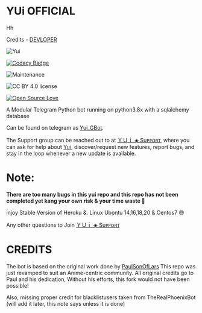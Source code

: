 # YUi OFFICIAL
Hh


Credits - [DEVLOPER](https://telegram.me/Net_SHELL)


![Yui](https://telegra.ph/file/218ae4514a3e9ec6b425d.jpg)

[![Codacy Badge](https://app.codacy.com/project/badge/Grade/3a1d9122f1b74c4c9baaa071f6ee056a)](https://www.codacy.com/gh/NetSHELL-Team/Yui_GBot/dashboard?utm_source=github.com&amp;utm_medium=referral&amp;utm_content=NetSHELL-Team/Yui_GBot&amp;utm_campaign=Badge_Grade)


![Maintenance](https://img.shields.io/badge/Maintained%3F-yes-green.svg)

![CC BY 4.0 license](https://img.shields.io/badge/CC%20BY-4.0-green)

[![Open Source Love](https://badges.frapsoft.com/os/v3/open-source.png)](https://github.com/ellerbrock/open-source-badges/)


A Modular Telegram Python bot running on python3.8x with a sqlalchemy database 

Can be found on telegram as [Yui_GBot](https://t.me/Yui_GBot).

The Support group can be reached out to at [ＹＵｉ ◈ Sᴜᴘᴘᴏʀᴛ](https://t.me/Yui_Official), where you can ask for help about [Yui](https://t.me/Yui_GBot), discover/request new features, report bugs, and stay in the loop whenever a new update is available. 


# Note:

<b> There are too many bugs in this yui repo and this repo has not been completed yet kang your own risk & your time waste 🤣 </b>

injoy Stable Version of Heroku &. Linux Ubontu 14,16,18,20 & Centos7 😎

Any other questions to Join  [ＹＵｉ ◈ Sᴜᴘᴘᴏʀᴛ](https://t.me/Yui_Official)





















# CREDITS


The bot is based on the original work done by [PaulSonOfLars](https://github.com/PaulSonOfLars)
This repo was just revamped to suit an Anime-centric community. All original credits go to Paul and his dedication,
Without his efforts, this fork would not have been possible!

Also, missing proper credit for blacklistusers taken from TheRealPhoenixBot (will add it later, this note says unless it is done)





